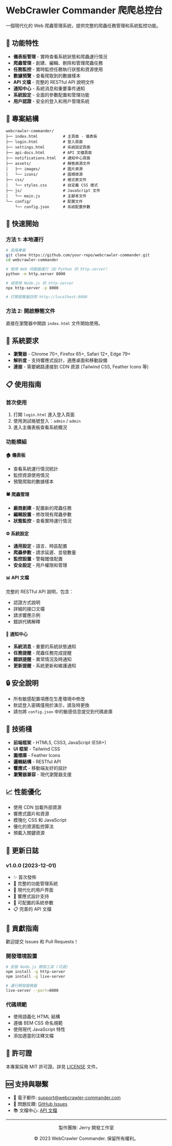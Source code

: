 # WebCrawler Commander 爬爬总控台

一個現代化的 Web 爬蟲管理系統，提供完整的爬蟲任務管理和系統監控功能。

## 🌟 功能特性

- **儀表板管理** - 實時查看系統狀態和爬蟲運行情況
- **爬蟲管理** - 創建、編輯、刪除和管理爬蟲任務
- **任務監控** - 實時監控任務執行狀態和資源使用
- **數據預覽** - 查看爬取到的數據樣本
- **API 文檔** - 完整的 RESTful API 說明文件
- **通知中心** - 系統消息和重要事件通知
- **系統設定** - 全面的參數配置和管理功能
- **用戶認證** - 安全的登入和用戶管理系統

## 📁 專案結構

```
webcrawler-commander/
├── index.html           # 主頁面 - 儀表板
├── login.html           # 登入頁面
├── settings.html        # 系統設定頁面
├── api-docs.html        # API 文檔頁面
├── notifications.html   # 通知中心頁面
├── assets/              # 靜態資源文件
│   ├── images/          # 圖片資源
│   └── icons/           # 圖標資源
├── css/                 # 樣式表文件
│   └── styles.css       # 自定義 CSS 樣式
├── js/                  # JavaScript 文件
│   └── main.js          # 主腳本文件
└── config/              # 配置文件
    └── config.json      # 系統配置參數
```

## 🚀 快速開始

### 方法 1: 本地運行
```bash
# 高隆專案
git clone https://github.com/your-repo/webcrawler-commander.git
cd webcrawler-commander

# 使用 Web 伺服器運行（如 Python 的 http.server）
python -m http.server 8000

# 或使用 Node.js 的 http-server
npx http-server -p 8000

# 打開瀏覽器訪問 http://localhost:8000
```

### 方法 2: 開啟靜態文件
直接在瀏覽器中開啟 `index.html` 文件開始使用。

## 🔧 系統要求

- **瀏覽器** - Chrome 70+, Firefox 65+, Safari 12+, Edge 79+
- **解析度** - 支持響應式設計，適應桌面和移動設備
- **連接** - 需要網路連接到 CDN 資源 (Tailwind CSS, Feather Icons 等)

## 📋 使用指南

### 首次使用
1. 打開 `login.html` 進入登入頁面
2. 使用測試帳號登入：`admin` / `admin`
3. 進入主儀表板查看系統概況

### 功能模組

#### 🏠 儀表板
- 查看系統運行情況統計
- 監控資源使用情況
- 預覽爬取的數據樣本

#### 🕷️ 爬蟲管理
- **廠商創建** - 配置新的爬蟲任務
- **編輯設置** - 修改現有爬蟲參數
- **狀態監控** - 查看實時運行情況

#### ⚙️ 系統設定
- **通用設定** - 語言、時區配置
- **爬蟲參數** - 請求延遲、並發數量
- **監控設置** - 警報閾值配置
- **安全設定** - 用戶權限和管理

#### 📊 API 文檔
完整的 RESTful API 說明，包含：
- 認證方式說明
- 詳細的接口文檔
- 請求響應示例
- 錯誤代碼解釋

#### 🔔 通知中心
- **系統消息** - 重要的系統狀態通知
- **任務提醒** - 爬蟲任務完成提醒
- **錯誤提醒** - 異常情況及時通知
- **更新提醒** - 系統更新和維護通知

## 🔒 安全說明

- 所有敏感配置項應在生產環境中修改
- 默認登入密碼僅用於演示，請及時更換
- 請勿將 `config.json` 中的敏感信息提交到代碼倉庫

## 🎨 技術棧

- **前端框架** - HTML5, CSS3, JavaScript (ES6+)
- **UI 框架** - Tailwind CSS
- **圖標庫** - Feather Icons
- **邏輯結構** - RESTful API
- **響應式** - 移動端友好的設計
- **瀏覽器兼容** - 現代瀏覽器支援

## 📈 性能優化

- 使用 CDN 加載外部資源
- 響應式圖片和資源
- 模塊化 CSS 和 JavaScript
- 優化的資源監控算法
- 預載入關鍵資源

## 🔄 更新日誌

### v1.0.0 (2023-12-01)
- ✨ 首次發佈
- 🎯 完整的功能管理系統
- 🎨 現代化的用戶界面
- 📱 響應式設計支持
- 🔧 可配置的系統參數
- 📋 完善的 API 文檔

## 🤝 貢獻指南

歡迎提交 Issues 和 Pull Requests！

### 開發環境設置
```bash
# 安裝 Node.js 開發工具 (可選)
npm install -g http-server
npm install -g live-server

# 運行開發服務器
live-server --port=8000
```

### 代碼規範
- 使用語義化 HTML 結構
- 遵循 BEM CSS 命名規範
- 使用現代 JavaScript 特性
- 添加適當的注釋文檔

## 📄 許可證

本專案採用 MIT 許可證。詳見 [LICENSE](LICENSE) 文件。

## 🆘 支持與聯繫

- 📧 電子郵件: support@webcrawler-commander.com
- 🐛 問題反饋: [GitHub Issues](https://github.com/your-repo/webcrawler-commander/issues)
- 📚 文檔中心: [API 文檔](api-docs.html)

---

<div align="center">
  <p>製作團隊: Jerry 開發工作室</p>
  <p>© 2023 WebCrawler Commander. 保留所有權利。</p>
</div>
